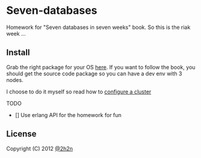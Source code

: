 # Seven-databases

Homework for "Seven databases in seven weeks" book. So this is the riak week ...

## Install

Grab the right package for your OS [here](http://wiki.basho.com/Installation.html).
If you want to follow the book, you should get the source code package so you can have a dev env with 3 nodes.

I choose to do it myself so read how to [configure a cluster](http://wiki.basho.com/Basic-Cluster-Setup.html)

TODO

  * [] Use erlang API for the homework for fun

## License

Copyright (C) 2012 [@2h2n](https://twitter.com/2h2n/)

